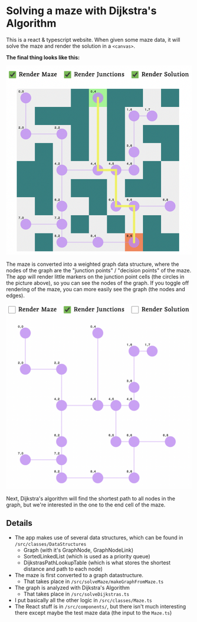# Solving a maze with Dijkstra's Algorithm

This is a react & typescript website. When given some maze data, it will solve the maze and render the solution in a `<canvas>`. 

__The final thing looks like this:__

<img src='./readme_images/maze_screenshot.png' alt='Screenshot of the maze' />

The maze is converted into a weighted graph data structure, where the nodes of the graph are the "junction points" / "decision points" of the maze. The app will render little markers on the junction point cells (the circles in the picture above), so you can see the nodes of the graph. If you toggle off rendering of the maze, you can more easily see the graph (the nodes and edges).

<img src='./readme_images/maze_junctions.png' alt='Maze showing only junctions' />

Next, Dijkstra's algorithm will find the shortest path to all nodes in the graph, but we're interested in the one to the end cell of the maze.

## Details

- The app makes use of several data structures, which can be found in `/src/classes/DataStructures`
  - Graph (with it's GraphNode, GraphNodeLink)
  - SortedLinkedList (which is used as a priority queue)
  - DijkstrasPathLookupTable (which is what stores the shortest distance and path to each node)
- The maze is first converted to a graph datastructure.
  - That takes place in `/src/solveMaze/makeGraphFromMaze.ts`
- The graph is analyzed with Dijkstra's Algorithm
  - That takes place in `/src/solveDijkstras.ts`
- I put basically all the other logic in `/src/classes/Maze.ts`
- The React stuff is in `/src/components/`, but there isn't much interesting there except maybe the test maze data (the input to the `Maze.ts`)